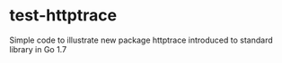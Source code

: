 # test-httptrace

Simple code to illustrate new package httptrace introduced to standard library in Go 1.7
